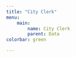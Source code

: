 ```yaml
---
title: "City Clerk"
menu:
    main:
        name: City Clerk
        parent: Data
colorbar: green

---
```

